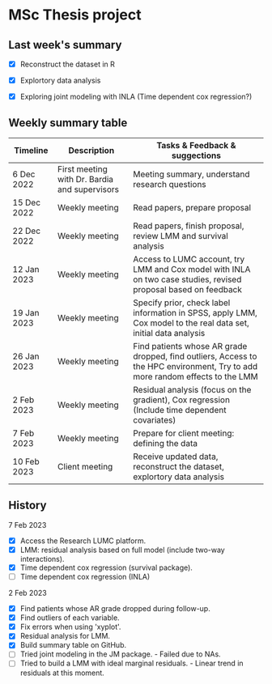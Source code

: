 # MSc Thesis project

## Last week's summary

- [x] Reconstruct the dataset in R
- [x] Explortory data analysis
- [x] Exploring joint modeling with INLA (Time dependent cox regression?)


## Weekly summary table

| Timeline | Description | Tasks & Feedback & suggections |
| --- | --- | --- |
| 6 Dec 2022 | First meeting with Dr. Bardia and supervisors | Meeting summary, understand research questions |
| 15 Dec 2022 | Weekly meeting | Read papers, prepare proposal |
| 22 Dec 2022 | Weekly meeting | Read papers, finish proposal, review LMM and survival analysis |
| 12 Jan 2023 | Weekly meeting | Access to LUMC account, try LMM and Cox model with INLA on two case studies, revised proposal based on feedback |
| 19 Jan 2023 | Weekly meeting | Specify prior, check label information in SPSS, apply LMM, Cox model to the real data set, initial data analysis |
| 26 Jan 2023 | Weekly meeting | Find patients whose AR grade dropped, find outliers, Access to the HPC environment, Try to add more random effects to the LMM |
| 2 Feb 2023 | Weekly meeting | Residual analysis (focus on the gradient), Cox regression (Include time dependent covariates) |
| 7 Feb 2023 | Weekly meeting | Prepare for client meeting: defining the data |
| 10 Feb 2023 | Client meeting | Receive updated data, reconstruct the dataset, explortory data analysis |

## History

7 Feb 2023
- [x] Access the Research LUMC platform.
- [x] LMM: residual analysis based on full model (include two-way interactions).
- [x] Time dependent cox regression (survival package).
- [ ] Time dependent cox regression (INLA)

2 Feb 2023
- [x] Find patients whose AR grade dropped during follow-up.
- [x] Find outliers of each variable.
- [x] Fix errors when using 'xyplot'.
- [x] Residual analysis for LMM.
- [x] Build summary table on GitHub.
- [ ] Tried joint modeling in the JM package. - Failed due to NAs.
- [ ] Tried to build a LMM with ideal marginal residuals. - Linear trend in residuals at this moment.
